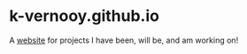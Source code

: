 # k-vernooy.github.io
A [website](https://k-vernooy.github.io) for projects I have been, will be, and am working on!
